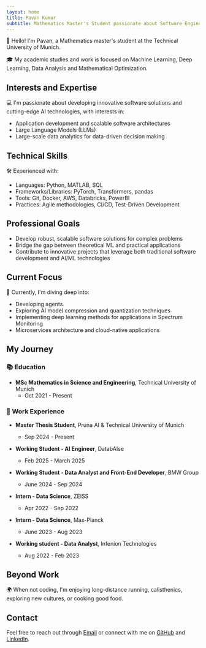 ```yaml
---
layout: home
title: Pavan Kumar
subtitle: Mathematics Master's Student passionate about Software Engineering, AI, and Machine Learning
---
```


👋 Hello! I'm Pavan, a Mathematics master's student at the Technical University of Munich.

🎓 My academic studies and work is focused on Machine Learning, Deep Learning, Data Analysis and Mathematical Optimization.

## Interests and Expertise

💻 I'm passionate about developing innovative software solutions and cutting-edge AI technologies, with interests in:

- Application development and scalable software architectures
- Large Language Models (LLMs)
- Large-scale data analytics for data-driven decision making

## Technical Skills

🛠️ Experienced with:

- Languages: Python, MATLAB, SQL
- Frameworks/Libraries: PyTorch, Transformers, pandas
- Tools: Git, Docker, AWS, Databricks, PowerBI
- Practices: Agile methodologies, CI/CD, Test-Driven Development

## Professional Goals

- Develop robust, scalable software solutions for complex problems
- Bridge the gap between theoretical ML and practical applications
- Contribute to innovative projects that leverage both traditional software development and AI/ML technologies

## Current Focus

🌱 Currently, I'm diving deep into:

- Developing agents.
- Exploring AI model compression and quantization techniques
- Implementing deep learning methods for applications in Spectrum Monitoring
- Microservices architecture and cloud-native applications

## My Journey

### 📚 Education

- **MSc Mathematics in Science and Engineering**, Technical University of Munich
  - Oct 2021 - Present


### 💼 Work Experience

- **Master Thesis Student**, Pruna AI & Technical University of Munich
  - Sep 2024 - Present

- **Working Student - AI Engineer**, DatabAIse 
  - Feb 2025 - March 2025

- **Working Student - Data Analyst and Front-End Developer**, BMW Group
  - June 2024 - Sep 2024

- **Intern - Data Science**, ZEISS
  - Apr 2022 - Sep 2022

- **Intern - Data Science**, Max-Planck
  - June 2023 - Aug 2023

- **Working student - Data Analyst**, Infenion Technologies
  - Aug 2022 - Feb 2023



## Beyond Work

🌍 When not coding, I'm enjoying long-distance running, calisthenics, exploring new cultures, or cooking good food.

## Contact

Feel free to reach out through [Email](pavanln049@gmail.com) or connect with me on [GitHub](https://github.com/Pavan-AIML/) and [LinkedIn](https://www.linkedin.com/in/kumar-pavan/).

